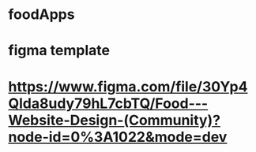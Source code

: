 # foodApps

# figma template

# https://www.figma.com/file/30Yp4Qlda8udy79hL7cbTQ/Food---Website-Design-(Community)?node-id=0%3A1022&mode=dev
